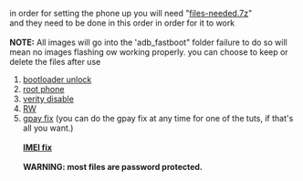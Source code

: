 in order for setting the phone up you will need "[files-needed.7z](https://github.com/babyskylar/phonedev/releases/tag/files-needed)"
<br>and they need to be done in this order in order for it to work
<br><br><b>NOTE:</b> All images will go into the 'adb_fastboot" folder failure to do so will mean no images flashing ow working properly. you can choose to keep or delete the files after use
1. [bootloader unlock](https://github.com/babyskylar/phonedev/blob/main/oneplus/nord/n20/bl-unlock.md)
2. [root phone](https://github.com/babyskylar/phonedev/blob/main/oneplus/nord/n20/root.md)
3. [verity disable](https://github.com/babyskylar/phonedev/blob/main/oneplus/nord/n20/verity.md)
4. [RW](https://github.com/babyskylar/phonedev/blob/main/oneplus/nord/n20/RW.md)
5. [gpay fix](https://github.com/babyskylar/phonedev/blob/main/oneplus/nord/n20/gpay.md) (you can do the gpay fix at any time for one of the tuts, if that's all you want.)
<br><br><b>[IMEI fix](https://github.com/babyskylar/phonedev/blob/main/oneplus/nord/n20/imei-fix.md)
<br><br><b>WARNING:</b> most files are password protected. 
